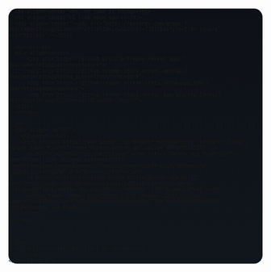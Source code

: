 

<svg fill="none" viewBox="0 0 600 1180" xmlns="http://www.w3.org/2000/svg">
  <foreignObject width="100%" height="100%">
    <style>
      main {
        background: linear-gradient(#0d1117, #1e3232 80%);
        background-size: 100% 800%;
        animation: bg 2s infinite alternate-reverse;
        border-radius: 20px;
      }
      @keyframes bg {
        from {
          background-position-y: 100%;
        }
        to {
          background-position-y: 0%;
        }
      }
    </style>
    <main xmlns="http://www.w3.org/1999/xhtml">
      
      <h1 align="center">Hi, my name is Thiago</h1>
      <h3 align="center">I love open source</h3>
      <div align="center"><img src="https://komarev.com/ghpvc/?username=thisago&label=Profile%20views&color=f78166&style=flat-square" alt="thisago"/></div>
      
      <br><br><br>
      <div align=center>
          <img src="https://github-profile-trophy.vercel.app/?username=thisago&theme=onedark">
          <img src="https://github-readme-stats.vercel.app/api?username=thisago&show_icons=true&theme=dark">
          <img src="https://github-readme-streak-stats.herokuapp.com/?user=thisago&theme=dark">
          <img src="https://github-readme-stats.vercel.app/api/top-langs/?username=thisago&theme=dark&layout=compact">
      </div>
      <br><br>
      
      <hr>
      <div align="center">
        <h2>Donate</h2>
        <form action="https://www.paypal.com/donate" method="post" target="_blank"><input type="hidden" name="hosted_button_id" value="RFPUVM53JEZ9J" />
          <a href="buymeacoffee.com/thisago"><img title="Donate via Buymeacoffee" src="https://img.shields.io/static/v1?label=Donate&message=Buymeacoffee&logo=buymeacoffee&style=for-the-badge&color=ffdd00" alt="Buymeacoffee"></a>
          <a href="ko-fi.com/thisago"><img title="Donate via Ko-fi" src="https://img.shields.io/static/v1?label=Donate&message=Ko-Fi&logo=kofi&style=for-the-badge&color=00b9fe" alt="Buymeacoffee"></a>
          <input type="image" src="https://img.shields.io/static/v1?label=Donate&message=PayPal&logo=kofi&style=for-the-badge&color=0d3685" title="Donate via PayPal"/>
        </form>
      </div>
      
      
      
      <hr>
      <h3 align="center">All glory to YAHUAH</h3>
		</main>
	</foreignObject>
</svg>
